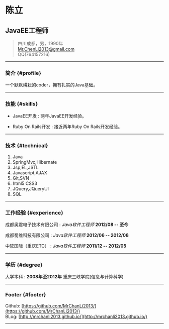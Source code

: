 # 陈立
## JavaEE工程师

> 四川成都，男，1990年  
> [Mr.ChenLi2013@gmail.com](Mr.ChenLi2013@gmail.com)  
> QQ(764157216)

------

### 简介 {#profile}

一个默默耕耘的coder，拥有扎实的Java基础。

------

### 技能 {#skills}

* JavaEE开发
  : 两年JavaEE开发经验。

* Ruby On Rails开发
  : 接近两年Ruby On Rails开发经验。

-------

### 技术 {#technical}

1. Java
1. SpringMvc,Hibernate
1. Jsp,EL,JSTL
1. Javascript,AJAX
1. Git,SVN
1. html5 CSS3
1. JQuery,JQueryUI
1. SQL

------

### 工作经验 {#experience}

成都奥震电子技术有限公司
: *Java软件工程师*
  __2012/08 -- 至今__

成都蜀维科技有限公司
: *Java软件工程师*
  __2012/06 -- 2012/08__

中软国际（重庆ETC）
: *Java软件工程师*
  __2011/12 -- 2012/05__

------

### 学历 {#degree}

大学本科
:
  __2008年至2012年__
  重庆三峡学院(信息与计算科学) 
  
------

### Footer {#footer}

Github: [https://github.com/MrChanLi2013/](https://github.com/MrChanLi2013/)  
BLog: [http://mrchanli2013.github.io/](http://mrchanli2013.github.io/)

------
